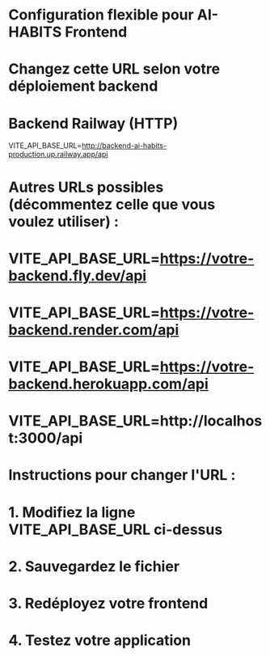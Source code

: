 # Configuration flexible pour AI-HABITS Frontend

# Changez cette URL selon votre déploiement backend

# Backend Railway (HTTP)

VITE_API_BASE_URL=http://backend-ai-habits-production.up.railway.app/api

# Autres URLs possibles (décommentez celle que vous voulez utiliser) :

# VITE_API_BASE_URL=https://votre-backend.fly.dev/api

# VITE_API_BASE_URL=https://votre-backend.render.com/api

# VITE_API_BASE_URL=https://votre-backend.herokuapp.com/api

# VITE_API_BASE_URL=http://localhost:3000/api

# Instructions pour changer l'URL :

# 1. Modifiez la ligne VITE_API_BASE_URL ci-dessus

# 2. Sauvegardez le fichier

# 3. Redéployez votre frontend

# 4. Testez votre application





